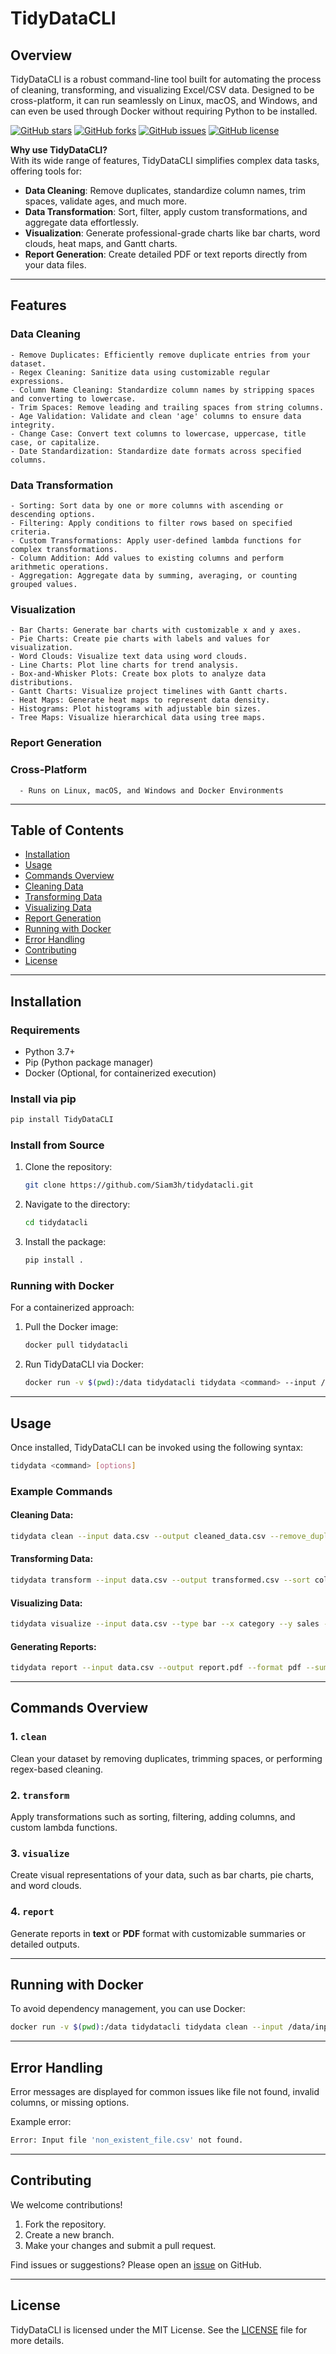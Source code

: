 # TidyDataCLI

## **Overview**

TidyDataCLI is a robust command-line tool built for automating the process of cleaning, transforming, and visualizing Excel/CSV data. Designed to be cross-platform, it can run seamlessly on Linux, macOS, and Windows, and can even be used through Docker without requiring Python to be installed.

[![GitHub stars](https://img.shields.io/github/stars/Siam3h/tidydatacli?style=social)](https://github.com/Siam3h/tidydatacli/stargazers)
[![GitHub forks](https://img.shields.io/github/forks/Siam3h/tidydatacli?style=social)](https://github.com/Siam3h/tidydatacli/network/members)
[![GitHub issues](https://img.shields.io/github/issues/Siam3h/tidydatacli)](https://github.com/Siam3h/tidydatacli/issues)
[![GitHub license](https://img.shields.io/github/license/Siam3h/tidydatacli)](https://github.com/Siam3h/tidydatacli/blob/main/LICENSE)

**Why use TidyDataCLI?**  
With its wide range of features, TidyDataCLI simplifies complex data tasks, offering tools for:

- **Data Cleaning**: Remove duplicates, standardize column names, trim spaces, validate ages, and much more.
- **Data Transformation**: Sort, filter, apply custom transformations, and aggregate data effortlessly.
- **Visualization**: Generate professional-grade charts like bar charts, word clouds, heat maps, and Gantt charts.
- **Report Generation**: Create detailed PDF or text reports directly from your data files.

---

## **Features**

### Data Cleaning
	- Remove Duplicates: Efficiently remove duplicate entries from your dataset.
	- Regex Cleaning: Sanitize data using customizable regular expressions.
	- Column Name Cleaning: Standardize column names by stripping spaces and converting to lowercase.
	- Trim Spaces: Remove leading and trailing spaces from string columns.
	- Age Validation: Validate and clean 'age' columns to ensure data integrity.
	- Change Case: Convert text columns to lowercase, uppercase, title case, or capitalize.
	- Date Standardization: Standardize date formats across specified columns.

### Data Transformation
	- Sorting: Sort data by one or more columns with ascending or descending options.
	- Filtering: Apply conditions to filter rows based on specified criteria.
	- Custom Transformations: Apply user-defined lambda functions for complex transformations.
	- Column Addition: Add values to existing columns and perform arithmetic operations.
	- Aggregation: Aggregate data by summing, averaging, or counting grouped values.

### Visualization
	- Bar Charts: Generate bar charts with customizable x and y axes.
	- Pie Charts: Create pie charts with labels and values for visualization.
	- Word Clouds: Visualize text data using word clouds.
	- Line Charts: Plot line charts for trend analysis.
	- Box-and-Whisker Plots: Create box plots to analyze data distributions.
	- Gantt Charts: Visualize project timelines with Gantt charts.
	- Heat Maps: Generate heat maps to represent data density.
	- Histograms: Plot histograms with adjustable bin sizes.
	- Tree Maps: Visualize hierarchical data using tree maps.

### Report Generation

### Cross-Platform
	  - Runs on Linux, macOS, and Windows and Docker Environments

---

## **Table of Contents**
- [Installation](#installation)
- [Usage](#usage)
- [Commands Overview](#commands-overview)
- [Cleaning Data](#cleaning-data)
- [Transforming Data](#transforming-data)
- [Visualizing Data](#visualizing-data)
- [Report Generation](#report-generation)
- [Running with Docker](#running-with-docker)
- [Error Handling](#error-handling)
- [Contributing](#contributing)
- [License](#license)

---

## **Installation**

### **Requirements**
- Python 3.7+
- Pip (Python package manager)
- Docker (Optional, for containerized execution)

### **Install via pip**
```bash
pip install TidyDataCLI
```

### **Install from Source**
1. Clone the repository:
   ```bash
   git clone https://github.com/Siam3h/tidydatacli.git
   ```
2. Navigate to the directory:
   ```bash
   cd tidydatacli
   ```
3. Install the package:
   ```bash
   pip install .
   ```

### **Running with Docker**
For a containerized approach:
1. Pull the Docker image:
   ```bash
   docker pull tidydatacli
   ```
2. Run TidyDataCLI via Docker:
   ```bash
   docker run -v $(pwd):/data tidydatacli tidydata <command> --input /data/input.csv --output /data/output.csv
   ```

---

## **Usage**

Once installed, TidyDataCLI can be invoked using the following syntax:

```bash
tidydata <command> [options]
```

### **Example Commands**

#### Cleaning Data:
```bash
tidydata clean --input data.csv --output cleaned_data.csv --remove_duplicates --clean_columns
```

#### Transforming Data:
```bash
tidydata transform --input data.csv --output transformed.csv --sort column1 --filter "age > 30"
```

#### Visualizing Data:
```bash
tidydata visualize --input data.csv --type bar --x category --y sales --output bar_chart.png
```

#### Generating Reports:
```bash
tidydata report --input data.csv --output report.pdf --format pdf --summary
```

---

## **Commands Overview**

### 1. `clean`
Clean your dataset by removing duplicates, trimming spaces, or performing regex-based cleaning.

### 2. `transform`
Apply transformations such as sorting, filtering, adding columns, and custom lambda functions.

### 3. `visualize`
Create visual representations of your data, such as bar charts, pie charts, and word clouds.

### 4. `report`
Generate reports in **text** or **PDF** format with customizable summaries or detailed outputs.

---

## **Running with Docker**

To avoid dependency management, you can use Docker:
```bash
docker run -v $(pwd):/data tidydatacli tidydata clean --input /data/input.csv --output /data/output.csv
```

---

## **Error Handling**

Error messages are displayed for common issues like file not found, invalid columns, or missing options.

Example error:
```bash
Error: Input file 'non_existent_file.csv' not found.
```

---

## **Contributing**

We welcome contributions!  
1. Fork the repository.
2. Create a new branch.
3. Make your changes and submit a pull request.

Find issues or suggestions? Please open an [issue](https://github.com/Siam3h/tidydatacli/issues) on GitHub.

---

## **License**

TidyDataCLI is licensed under the MIT License. See the [LICENSE](./LICENSE) file for more details.
